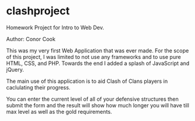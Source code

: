 # clashproject
Homework Project for Intro to Web Dev.

Author: Conor Cook

This was my very first Web Application that was ever made. 
For the scope of this project, I was limited to not use any frameworks and to use pure HTML, CSS, and PHP. 
Towards the end I added a splash of JavaScript and jQuery.

The main use of this application is to aid Clash of Clans players in caclulating their progress. 

You can enter the current level of all of your defensive structures then submit the form and the result will show how
much longer you will have till max level as well as the gold requirements. 

